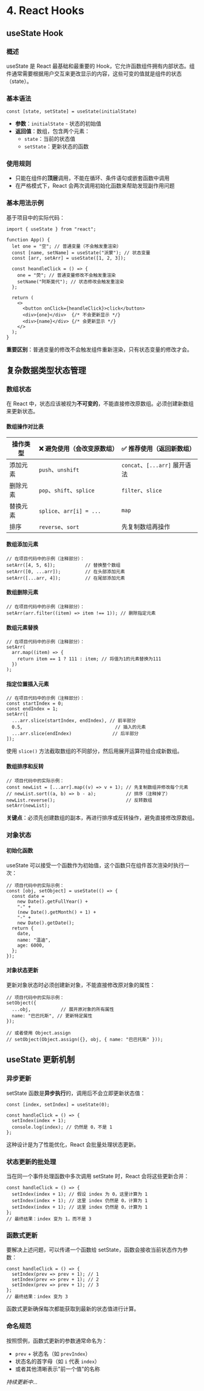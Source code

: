 # 4. React Hooks

## useState Hook

### 概述

useState 是 React 最基础和最重要的 Hook，它允许函数组件拥有内部状态。组件通常需要根据用户交互来更改显示的内容，这些可变的值就是组件的状态（state）。

### 基本语法

```tsx
const [state, setState] = useState(initialState)
```

- **参数**：`initialState` - 状态的初始值
- **返回值**：数组，包含两个元素：
  - `state`：当前的状态值
  - `setState`：更新状态的函数

### 使用规则

- 只能在组件的**顶层**调用，不能在循环、条件语句或嵌套函数中调用
- 在严格模式下，React 会两次调用初始化函数来帮助发现副作用问题

### 基本用法示例

基于项目中的实际代码：

```tsx
import { useState } from "react";

function App() {
  let one = "空"; // 普通变量（不会触发重渲染）
  const [name, setName] = useState("派蒙"); // 状态变量
  const [arr, setArr] = useState([1, 2, 3]);

  const heandleClick = () => {
    one = "荧"; // 普通变量修改不会触发重渲染
    setName("阿斯莫代"); // 状态修改会触发重渲染
  };

  return (
    <>
      <button onClick={heandleClick}>click</button>
      <div>{one}</div>  {/* 不会更新显示 */}
      <div>{name}</div> {/* 会更新显示 */}
    </>
  );
}
```

**重要区别**：普通变量的修改不会触发组件重新渲染，只有状态变量的修改才会。
## 复杂数据类型状态管理

### 数组状态

在 React 中，状态应该被视为**不可变的**，不能直接修改原数组。必须创建新数组来更新状态。

#### 数组操作对比表

| 操作类型 | ❌ 避免使用（会改变原数组） | ✅ 推荐使用（返回新数组） |
|---------|---------------------------|-------------------------|
| 添加元素 | `push`、`unshift` | `concat`、`[...arr]` 展开语法 |
| 删除元素 | `pop`、`shift`、`splice` | `filter`、`slice` |
| 替换元素 | `splice`、`arr[i] = ...` | `map` |
| 排序 | `reverse`、`sort` | 先复制数组再操作 |
#### 数组添加元素

```tsx
// 在项目代码中的示例（注释部分）：
setArr([4, 5, 6]);           // 替换整个数组
setArr([0, ...arr]);         // 在头部添加元素
setArr([...arr, 4]);         // 在尾部添加元素
```
#### 数组删除元素

```tsx
// 在项目代码中的示例（注释部分）：
setArr(arr.filter((item) => item !== 1)); // 删除指定元素
```
#### 数组元素替换

```tsx
// 在项目代码中的示例（注释部分）：
setArr(
  arr.map((item) => {
    return item == 1 ? 111 : item; // 将值为1的元素替换为111
  })
);
```
#### 指定位置插入元素

```tsx
// 在项目代码中的示例（注释部分）：
const startIndex = 0;
const endIndex = 1;
setArr([
  ...arr.slice(startIndex, endIndex), // 前半部分
  0.5,                                  // 插入的元素
  ...arr.slice(endIndex)               // 后半部分
]);
```

使用 `slice()` 方法截取数组的不同部分，然后用展开运算符组合成新数组。
#### 数组排序和反转

```tsx
// 项目代码中的实际示例：
const newList = [...arr].map((v) => v + 1); // 先复制数组并修改每个元素
// newList.sort((a, b) => b - a);           // 排序（注释掉了）
newList.reverse();                          // 反转数组
setArr(newList);
```

**关键点**：必须先创建数组的副本，再进行排序或反转操作，避免直接修改原数组。
### 对象状态

#### 初始化函数

useState 可以接受一个函数作为初始值，这个函数只在组件首次渲染时执行一次：

```tsx
// 项目代码中的实际示例：
const [obj, setObject] = useState(() => {
  const date =
    new Date().getFullYear() +
    "-" +
    (new Date().getMonth() + 1) +
    "-" +
    new Date().getDate();
  return {
    date,
    name: "温迪",
    age: 6000,
  };
});
```

#### 对象状态更新

更新对象状态时必须创建新对象，不能直接修改原对象的属性：

```tsx
// 项目代码中的实际示例：
setObject({
  ...obj,           // 展开原对象的所有属性
  name: "巴巴托斯", // 更新特定属性
});

// 或者使用 Object.assign
// setObject(Object.assign({}, obj, { name: "巴巴托斯" }));
```
## useState 更新机制

### 异步更新

setState 函数是**异步执行**的，调用后不会立即更新状态值：

```tsx
const [index, setIndex] = useState(0);

const handleClick = () => {
  setIndex(index + 1);
  console.log(index); // 仍然是 0，不是 1
};
```

这种设计是为了性能优化，React 会批量处理状态更新。

### 状态更新的批处理

当在同一个事件处理函数中多次调用 setState 时，React 会将这些更新合并：

```tsx
const handleClick = () => {
  setIndex(index + 1); // 假设 index 为 0，这里计算为 1
  setIndex(index + 1); // 这里 index 仍然是 0，计算为 1
  setIndex(index + 1); // 这里 index 仍然是 0，计算为 1
};
// 最终结果：index 变为 1，而不是 3
```

### 函数式更新

要解决上述问题，可以传递一个函数给 setState，函数会接收当前状态作为参数：

```tsx
const handleClick = () => {
  setIndex(prev => prev + 1); // 1
  setIndex(prev => prev + 1); // 2
  setIndex(prev => prev + 1); // 3
};
// 最终结果：index 变为 3
```

函数式更新确保每次都能获取到最新的状态值进行计算。

### 命名规范

按照惯例，函数式更新的参数通常命名为：
- `prev` + 状态名（如 `prevIndex`）
- 状态名的首字母（如 `i` 代表 `index`）
- 或者其他清晰表示"前一个值"的名称



*持续更新中...*